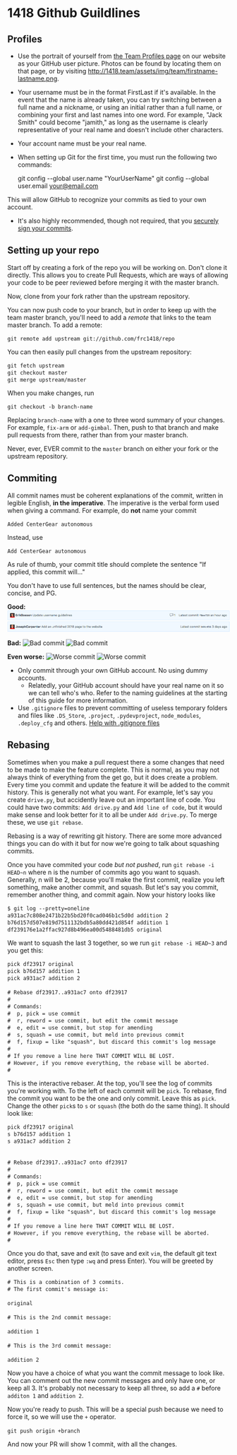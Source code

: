 # 1418 Github Guildlines

## Profiles
* Use the portrait of yourself from [the Team Profiles page](http://1418.team/team) on our website as your GitHub user picture. Photos can be found by locating them on that page, or by visiting http://1418.team/assets/img/team/firstname-lastname.png.
* Your username must be in the format FirstLast if it's available. In the event that the name is already taken, you can try switching between a full name and a nickname, or using an initial rather than a full name, or combining your first and last names into one word. For example, "Jack Smith" could become "jamith," as long as the username is clearly representative of your real name and doesn't include other characters.
* Your account name must be your real name.

* When setting up Git for the first time, you must run the following two commands:

    git config --global user.name "YourUserName"
    git config --global user.email your@email.com

This will allow GitHub to recognize your commits as tied to your own account.

* It's also highly recommended, though not required, that you [securely sign your commits](https://github.com/pstadler/keybase-gpg-github#readme).

## Setting up your repo
Start off by creating a fork of the repo you will be working on. Don't clone it directly. This allows you to create Pull Requests, which are ways of allowing your code to be peer reviewed before merging it with the master branch.

Now, clone from your fork rather than the upstream repository.

You can now push code to your branch, but in order to keep up with the team master branch, you'll need to add a *remote* that links to the team master branch. To add a remote:

    git remote add upstream git://github.com/frc1418/repo

You can then easily pull changes from the upstream repository:

    git fetch upstream
    git checkout master
    git merge upstream/master

When you make changes, run

    git checkout -b branch-name

Replacing `branch-name` with a one to three word summary of your changes. For example, `fix-arm` or `add-gimbal`. Then, push to that branch and make pull requests from there, rather than from your master branch.

Never, ever, EVER commit to the `master` branch on either your fork or the upstream repository.

## Commiting
All commit names must be coherent explanations of the commit, written in legible English, **in the imperative**. The imperative is the verbal form used when giving a command. For example, do **not** name your commit

    Added CenterGear autonomous

Instead, use

    Add CenterGear autonomous

As rule of thumb, your commit title should complete the sentence "If applied, this commit will..."

You don't have to use full sentences, but the names should be clear, concise, and PG.

**Good:**
![Good commit](images/commit2.png)
![Good commit](images/commit5.png)

**Bad:**
![Bad commit](images/commit3.png)
![Bad commit](images/commit6.png)

**Even worse:**
![Worse commit](images/commit1.png)
![Worse commit](images/commit4.png)


* Only commit through your own GitHub account. No using dummy accounts.
    * Relatedly, your GitHub account should have your real name on it so we can tell who's who. Refer to the naming guidelines at the starting of this guide for more information.
* Use `.gitignore` files to prevent committing of useless temporary folders and files like `.DS_Store`, `.project`, `.pydevproject`, `node_modules`, `.deploy_cfg` and others. [Help with .gitignore files](https://help.github.com/articles/ignoring-files)

## Rebasing
Sometimes when you make a pull request there a some changes that need to be made to make the feature complete. This is normal, as you may not always think of everything from the get go, but it does create a problem. Every time you commit and update the feature it will be added to the commit history. This is generally not what you want. For example, let's say you create `drive.py`, but accidently leave out an important line of code. You could have two commits: `Add drive.py` and `Add line of code`, but it would make sense and look better for it to all be under `Add drive.py`. To merge these, we use `git rebase`.

Rebasing is a way of rewriting git history. There are some more advanced things you can do with it but for now we're going to talk about squashing commits.

Once you have commited your code *but not pushed*, run `git rebase -i HEAD~n` where n is the number of commits ago you want to squash. Generally, n will be 2, because you'll make the first commit, realize you left something, make another commit, and squash. But let's say you commit, remember another thing, and commit again. Now your history looks like

```
$ git log --pretty=oneline
a931ac7c808e2471b22b5bd20f0cad046b1c5d0d addition 2
b76d157d507e819d7511132bdb5a80dd421d854f addition 1
df239176e1a2ffac927d8b496ea00d5488481db5 original
```
We want to squash the last 3 together, so we run `git rebase -i HEAD~3` and you get this:

```
pick df23917 original
pick b76d157 addition 1
pick a931ac7 addition 2

# Rebase df23917..a931ac7 onto df23917
#
# Commands:
#  p, pick = use commit
#  r, reword = use commit, but edit the commit message
#  e, edit = use commit, but stop for amending
#  s, squash = use commit, but meld into previous commit
#  f, fixup = like "squash", but discard this commit's log message
#
# If you remove a line here THAT COMMIT WILL BE LOST.
# However, if you remove everything, the rebase will be aborted.
#
```

This is the interactive rebaser. At the top, you'll see the log of commits you're working with. To the left of each commit will be `pick`. To rebase, find the commit you want to be the one and only commit. Leave this as `pick`. Change the other `pick`s to `s` or `squash` (the both do the same thing). It should look like:

```
pick df23917 original
s b76d157 addition 1
s a931ac7 addition 2


# Rebase df23917..a931ac7 onto df23917
#
# Commands:
#  p, pick = use commit
#  r, reword = use commit, but edit the commit message
#  e, edit = use commit, but stop for amending
#  s, squash = use commit, but meld into previous commit
#  f, fixup = like "squash", but discard this commit's log message
#
# If you remove a line here THAT COMMIT WILL BE LOST.
# However, if you remove everything, the rebase will be aborted.
#
```
Once you do that, save and exit (to save and exit `vim`, the default git text editor, press `Esc` then type `:wq` and press Enter). You will be greeted by another screen.

```
# This is a combination of 3 commits.
# The first commit's message is:

original

# This is the 2nd commit message:

addition 1

# This is the 3rd commit message:

addition 2
```

Now you have a choice of what you want the commit message to look like. You can comment out the new commit messages and only have one, or keep all 3. It's probably not necessary to keep all three, so add a `#` before `additon 1` and `addition 2`.

Now you're ready to push. This will be a special push because we need to force it, so we will use the `+` operator.

`git push origin +branch`

And now your PR will show 1 commit, with all the changes.
